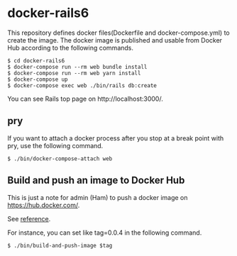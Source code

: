 # docker-rails6

This repository defines docker files(Dockerfile and docker-compose.yml) to create the image. The docker image is published and usable from Docker Hub according to the following commands.

```
$ cd docker-rails6
$ docker-compose run --rm web bundle install
$ docker-compose run --rm web yarn install
$ docker-compose up
$ docker-compose exec web ./bin/rails db:create
```

You can see Rails top page on http://localhost:3000/.


## pry

If you want to attach a docker process after you stop at a break point with pry, use the following command.

```
$ ./bin/docker-compose-attach web
```

## Build and push an image to Docker Hub

This is just a note for admin (Ham) to push a docker image on https://hub.docker.com/.

See [reference](https://cloud.docker.com/u/diveintohacking/repository/docker/diveintohacking/docker-compose-rails-6/tags).

For instance, you can set like tag=0.0.4 in the following command.

```
$ ./bin/build-and-push-image $tag
```
